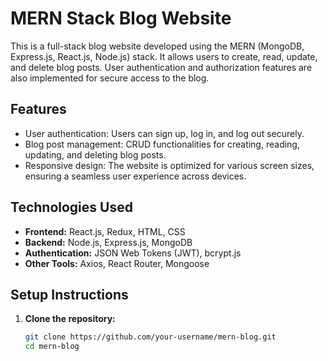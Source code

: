 # MERN Stack Blog Website

This is a full-stack blog website developed using the MERN (MongoDB, Express.js, React.js, Node.js) stack. It allows users to create, read, update, and delete blog posts. User authentication and authorization features are also implemented for secure access to the blog.

## Features

- User authentication: Users can sign up, log in, and log out securely.
- Blog post management: CRUD functionalities for creating, reading, updating, and deleting blog posts.
- Responsive design: The website is optimized for various screen sizes, ensuring a seamless user experience across devices.

## Technologies Used

- **Frontend:** React.js, Redux, HTML, CSS
- **Backend:** Node.js, Express.js, MongoDB
- **Authentication:** JSON Web Tokens (JWT), bcrypt.js
- **Other Tools:** Axios, React Router, Mongoose

## Setup Instructions

1. **Clone the repository:**
   ```bash
   git clone https://github.com/your-username/mern-blog.git
   cd mern-blog
